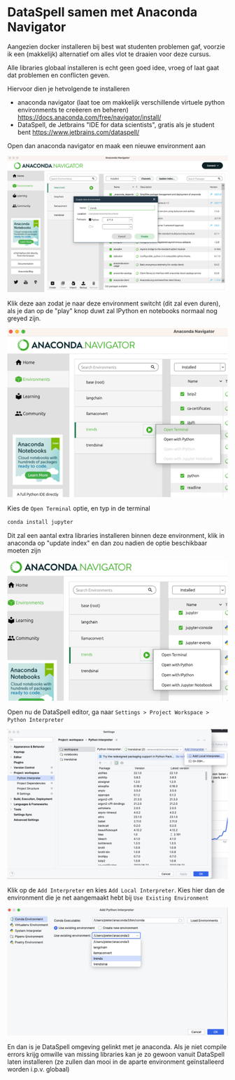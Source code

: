 # DataSpell samen met Anaconda Navigator

Aangezien docker installeren bij best wat studenten problemen gaf, voorzie ik een (makkelijk) alternatief om alles vlot te draaien voor deze cursus. 

Alle libraries globaal installeren is echt geen goed idee, vroeg of laat gaat dat problemen en conflicten geven.



Hiervoor dien je hetvolgende te installeren

- anaconda navigator (laat toe om makkelijk verschillende virtuele python environments te creëeren en beheren) https://docs.anaconda.com/free/navigator/install/
- DataSpell, de Jetbrains "IDE for data scientists", gratis als je student bent https://www.jetbrains.com/dataspell/



Open dan anaconda navigator en maak een nieuwe environment aan

![1env](img/dataspell/1createenv.png)



Klik deze aan zodat je naar deze environment switcht (dit zal even duren), als je dan op de "play" knop duwt zal IPython en notebooks normaal nog greyed zijn.

![greyed](img/dataspell/2checkjupyter.png)



Kies de `Open Terminal` optie, en typ in de terminal

```bash
conda install jupyter
```

Dit zal een aantal extra libraries installeren binnen deze environment, klik in anaconda op "update index" en dan zou nadien de optie beschikbaar moeten zijn

![jupyter](img/dataspell/3afterinstalljupyter.png)



Open nu de DataSpell editor, ga naar `Settings > Project Workspace > Python Interpreter`

![interpreter](img/dataspell/4addinterpreter.png)

Klik op de `Add Interpreter` en kies `Add Local Interpreter`. Kies hier dan de environment die je net aangemaakt hebt bij `Use Existing Environment`

![existing](img/dataspell/5choseinterpreter.png)



En dan is je DataSpell omgeving gelinkt met je anaconda. Als je niet compile errors krijg omwille van missing libraries kan je zo gewoon vanuit DataSpell laten installeren (ze zullen dan mooi in de aparte environment geïnstalleerd worden i.p.v. globaal)

